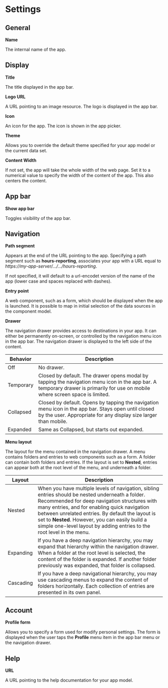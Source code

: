 # Settings

## General

**Name**

The internal name of the app.

## Display

**Title**

The title displayed in the app bar.

**Logo URL**

A URL pointing to an image resource. The logo is displayed in the app bar.

**Icon**

An icon for the app. The icon is shown in the app picker.

**Theme**

Allows you to override the default theme specified for your app model or the current data set.

**Content Width**

If not set, the app will take the whole width of the web page. Set it to a numerical value to specify the width of the content of the app. This also centers the content.

## App bar

**Show app bar**

Toggles visibility of the app bar.

## Navigation

**Path segment**

Appears at the end of the URL pointing to the app. Specifying a path segment such as **hours-reporting**, associates your app with a URL equal to *https://my-app-server/.../.../hours-reporting*.

If not specified, it will default to a url-encodet version of the name of the app (lower case and spaces replaced with dashes). 

**Entry point**

A web component, such as a form, which should be displayed when the app is launched. It is possible to map in initial selection of the data sources in the component model. 

**Drawer**

The navigation drawer provides access to destinations in your app. It can either be permanently on-screen, or controlled by the navigation menu icon in the app bar. The navigation drawer is displayed to the left side of the content.

Behavior | Description
---| ---|
Off | No drawer.
Temporary | Closed by default. The drawer opens modal by tapping the navigation menu icon in the app bar. A temporary drawer is primarily for use on mobile where screen space is limited.
Collapsed | Closed by default. Opens by tapping the navigation menu icon in the app bar. Stays open until closed by the user. Appropriate for any display size larger than mobile.
Expanded | Same as Collapsed, but starts out expanded.


**Menu layout**

The layout for the menu contained in the navigation drawer. A menu contains folders and entries to web components such as a form. A folder can contain both folders and entries. If the layout is set to **Nested**, entries can appear both at the root level of the menu, and underneath a folder. 

Layout | Description
---| ---|
Nested | When you have multiple levels of navigation, sibling entries should be nested underneath a folder. Recommended for deep navigation structures with many entries, and for enabling quick navigation between unrelated entries. By default the layout is set to **Nested**. However, you can easily build a simple one-level layout by adding entries to the root level in the menu.
Expanding | If you have a deep navigation hierarchy, you may expand that hierarchy within the navigation drawer. When a folder at the root level is selected, the content of the folder is expanded. If another folder previously was expanded, that folder is collapsed.
Cascading | If you have a deep navigational hierarchy, you may use cascading menus to expand the content of folders horizontally. Each collection of entries are presented in its own panel.

## Account

**Profile form**

Allows you to specify a form used for modify personal settings. The form is displayed when the user taps the **Profile** menu item in the app bar menu or the navigation drawer.


## Help

**URL**

A URL pointing to the help documentation for your app model.
